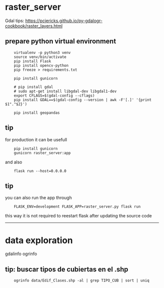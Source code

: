 # raster_server

Gdal tips: https://pcjericks.github.io/py-gdalogr-cookbook/raster_layers.html


## prepare python virtual environment

```
    virtualenv -p python3 venv
    source venv/bin/activate
    pip install Flask
    pip install opencv-python
    pip freeze > requirements.txt

    pip install gunicorn

    # pip install gdal
    # sudo apt-get install libgdal-dev libgdal1-dev
    export CFLAGS=$(gdal-config --cflags)
    pip install GDAL==$(gdal-config --version | awk -F'[.]' '{print $1"."$2}')

    pip install geopandas
```


## tip

for production it can be usefull
```
    pip install gunicorn
    gunicorn raster_server:app
```
and also
```
    flask run --host=0.0.0.0
```


## tip

you can also run the app through
```
    FLASK_ENV=development FLASK_APP=raster_server.py flask run
```

this way it is not required to reestart flask after updating the source code



--------------------------------------------

# data exploration

gdalinfo
ogrinfo

## tip: buscar tipos de cubiertas en el .shp

```
    ogrinfo data/Edif_Clases.shp -al | grep TIPO_CUB | sort | uniq
```
